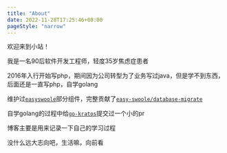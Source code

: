```yaml
---
title: "About"
date: 2022-11-28T17:25:46+08:00
pageStyle: "narrow"
---
```


[//]: # (![Top Langs]&#40;https://github-readme-stats.vercel.app/api/top-langs/?username=Heelie&layout=compact&#41;)


[//]: # (![Heelie's GitHub stats]&#40;https://github-readme-stats.vercel.app/api?username=Heelie&locale=cn&#41;)


欢迎来到小站！

我是一名90后软件开发工程师，轻度35岁焦虑症患者

2016年入行开始写php，期间因为公司转型为了业务写过java，但是学不到东西，后面还是一直写php，自学golang

维护过[`easyswoole`](https://github.com/easy-swoole)部分组件，完整贡献了[`easy-swoole/database-migrate`](https://github.com/easy-swoole/database-migrate)

自学golang的过程中给[`go-kratos`](https://github.com/go-kratos/kratos)提交过一个小的pr

博客主要是用来记录一下自己的学习过程

没什么远大志向吧，生活嘛，向前看

<br/>